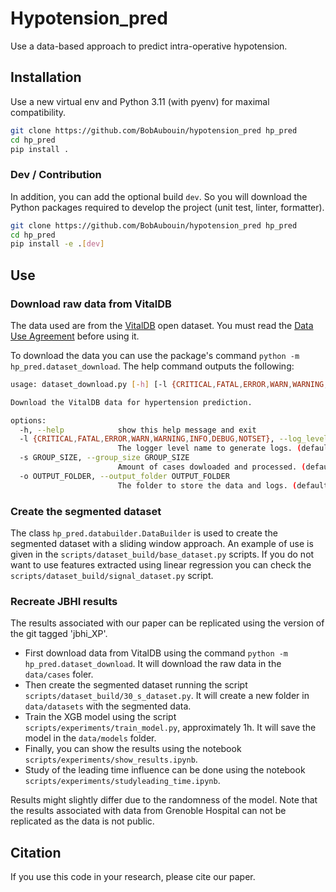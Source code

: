 # Hypotension_pred

Use a data-based approach to predict intra-operative hypotension.

## Installation

Use a new virtual env and Python 3.11 (with pyenv) for maximal compatibility.

```bash
git clone https://github.com/BobAubouin/hypotension_pred hp_pred
cd hp_pred
pip install .
```

### Dev / Contribution

In addition, you can add the optional build `dev`. So you will download the Python packages required to develop the project (unit test, linter, formatter).

```bash
git clone https://github.com/BobAubouin/hypotension_pred hp_pred
cd hp_pred
pip install -e .[dev]
```

## Use

### Download raw data from VitalDB

The data used are from the [VitalDB](https://vitaldb.net/) open dataset. You must read the [Data Use Agreement](https://vitaldb.net/dataset/#h.vcpgs1yemdb5) before using it.

 To download the data you can use the package's command `python -m hp_pred.dataset_download`. The help command outputs the following:

```bash
usage: dataset_download.py [-h] [-l {CRITICAL,FATAL,ERROR,WARN,WARNING,INFO,DEBUG,NOTSET}] [-s GROUP_SIZE] [-o OUTPUT_FOLDER]

Download the VitalDB data for hypertension prediction.

options:
  -h, --help            show this help message and exit
  -l {CRITICAL,FATAL,ERROR,WARN,WARNING,INFO,DEBUG,NOTSET}, --log_level_name {CRITICAL,FATAL,ERROR,WARN,WARNING,INFO,DEBUG,NOTSET}
                        The logger level name to generate logs. (default: INFO)
  -s GROUP_SIZE, --group_size GROUP_SIZE
                        Amount of cases dowloaded and processed. (default: 950)
  -o OUTPUT_FOLDER, --output_folder OUTPUT_FOLDER
                        The folder to store the data and logs. (default: data)
```

### Create the segmented dataset

The class `hp_pred.databuilder.DataBuilder` is used to create the segmented dataset with a sliding window approach. An example of use is given in the `scripts/dataset_build/base_dataset.py` scripts. If you do not want to use features extracted using linear regression you can check the `scripts/dataset_build/signal_dataset.py` script.

### Recreate JBHI results

The results associated with our paper can be replicated using the version of the git tagged 'jbhi_XP'.

- First download data from VitalDB using the command `python -m hp_pred.dataset_download`. It will download the raw data in the `data/cases` foler.
- Then create the segmented dataset running the script `scripts/dataset_build/30_s_dataset.py`. It will create a new folder in `data/datasets` with the segmented data.
- Train the XGB model using the script `scripts/experiments/train_model.py`, approximately 1h. It will save the model in the `data/models` folder.
- Finally, you can show the results using the notebook `scripts/experiments/show_results.ipynb`.
- Study of the leading time influence can be done using the notebook `scripts/experiments/studyleading_time.ipynb`.

Results might slightly differ due to the randomness of the model.
Note that the results associated with data from Grenoble Hospital can not be replicated as the data is not public.

## Citation

If you use this code in your research, please cite our paper.
